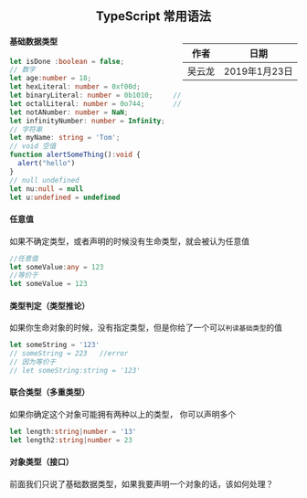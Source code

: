 <center><h2>TypeScript 常用语法</h2></center>


<div style="float:right">
 
|作者|日期|
|----|---|
|吴云龙|2019年1月23日|

</div>

#### 基础数据类型

```typescript
let isDone :boolean = false;
// 数字
let age:number = 18;
let hexLiteral: number = 0xf00d;
let binaryLiteral: number = 0b1010;     // ES6 中的二进制表示法
let octalLiteral: number = 0o744;       // ES6 中的八进制表示法
let notANumber: number = NaN;
let infinityNumber: number = Infinity;
// 字符串
let myName: string = 'Tom';
// void 空值
function alertSomeThing():void {
  alert("hello")
}
// null undefined
let nu:null = null
let u:undefined = undefined

```
#### 任意值
如果不确定类型，或者声明的时候没有生命类型，就会被认为任意值
```typescript
//任意值
let someValue:any = 123
//等价于
let someValue = 123
```
#### 类型判定（类型推论）
如果你生命对象的时候，没有指定类型，但是你给了一个可以`判读基础类型`的值
```typescript
let someString = '123'
// someString = 223   //error
// 因为等价于
// let someString:string = '123'
```
#### 联合类型（多重类型）
如果你确定这个对象可能拥有两种以上的类型， 你可以声明多个
```typescript
let length:string|number = '13'
let length2:string|number = 23
```

#### 对象类型（接口）
前面我们只说了基础数据类型，如果我要声明一个对象的话，该如何处理？


